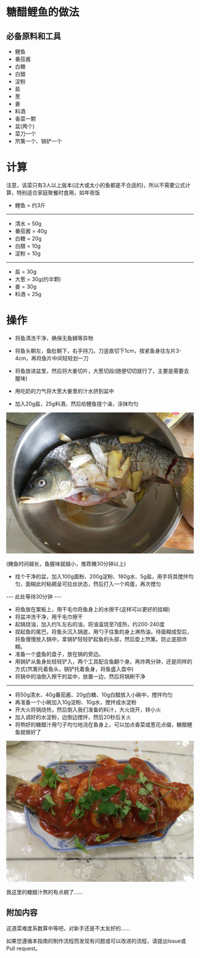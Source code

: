 # 糖醋鲤鱼的做法

## 必备原料和工具

* 鲤鱼
* 番茄酱
* 白糖
* 白醋
* 淀粉
* 盐
* 葱
* 姜
* 料酒
* 香菜一颗
* 盆(两个)
* 菜刀一个
* 笊篱一个、锅铲一个

# 计算

注意，该菜只有3人以上版本(过大或太小的鱼都是不合适的)，所以不需要公式计算，特别适合家庭聚餐时食用，如年夜饭

* 鲤鱼 = 约3斤
---
* 清水 = 50g
* 番茄酱 = 40g
* 白糖 = 20g
* 白醋 = 10g
* 淀粉 = 10g
---
* 盐 = 30g
* 大葱 = 30g(约半颗)
* 姜 = 30g
* 料酒 = 25g

# 操作

* 将鱼清洗干净，确保无鱼鳞等异物

* 将鱼头朝左，鱼肚朝下，右手持刀。刀竖直切下1cm，按紧鱼身往左片3-4cm，再将鱼片中间轻轻划一刀
* 将鱼放进盆里，然后将大姜切片，大葱切段(随便切切就行了，主要是需要去腥味)
* 用吃奶的力气将大葱大姜里的汁水挤到盆中
* 加入20g盐，25g料酒，然后给鲤鱼搓个澡，涂抹均匀

![](./Images/糖醋鲤鱼/腌制.jpg)

(腌鱼时间越长，鱼腥味就越小，推荐腌30分钟以上)

* 找个干净的盆，加入100g面粉、200g淀粉、180g水、5g盐，用手将其搅拌均匀，面糊此时粘稠呈可拉丝状态，然后打入一个鸡蛋，再次搅匀

--- 此处等待30分钟 ---

* 将鱼放在案板上，用干毛巾将鱼身上的水擦干(这样可以更好的挂糊)
* 将盆冲洗干净，用干毛巾擦干
* 起锅烧油，加入约1L左右的油，将油温烧至7成热，约200-240度
* 捏起鱼的尾巴，将鱼头沉入锅底，用勺子往鱼的身上淋热油，待面糊成型后，将鱼慢慢放入锅中，拿锅铲轻轻铲起鱼的头部，然后垫上笊篱。防止底部炸糊。
* 准备一个盛鱼的盘子，放在锅的旁边。
* 用锅铲从鱼身处轻轻铲入，两个工具配合鱼翻个身。再炸两分钟，还是同样的方式(笊篱托着鱼头，锅铲托着鱼身，将鱼盛入盘中)
* 将锅中的油倒入擦干的盆中，放置一边，然后将锅刷干净

---

* 将50g清水、40g番茄酱、20g白糖、10g白醋放入小碗中，搅拌均匀
* 再准备一个小碗加入10g淀粉、10g水，搅拌成水淀粉
* 开大火将锅烧热，然后倒入我们准备的料汁，大火烧开，转小火
* 加入调好的水淀粉，边倒边搅拌，然后20秒后关火
* 将熬好的糖醋汁用勺子均匀地浇在鱼身上，可以加点香菜或葱花点缀，糖醋鲤鱼就做好了

![](./Images/糖醋鲤鱼/成品.jpg)

我这里的糖醋汁熬的有点稠了......

## 附加内容

这道菜难度系数算中等吧，对新手还是不太友好的......

如果您遵循本指南的制作流程而发现有问题或可以改进的流程，请提出Issue或Pull request。
